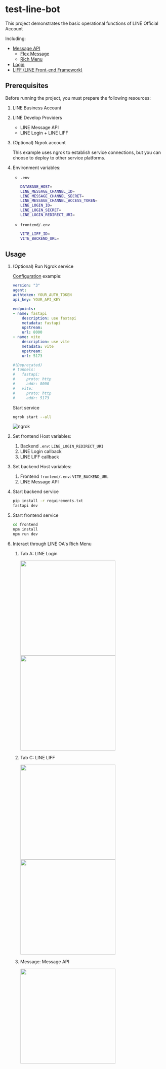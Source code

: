 # test-line-bot

This project demonstrates the basic operational functions of LINE Official Account

Including:

- [Message API](https://developers.line.biz/en/reference/messaging-api/#delete-rich-menu)
  - [Flex Message](https://developers.line.biz/en/docs/messaging-api/using-flex-messages/)
  - [Rich Menu](https://developers.line.biz/en/docs/messaging-api/rich-menus-overview/)
- [Login](https://developers.line.biz/en/docs/line-login/integrate-line-login/#get-access-token)
- [LIFF (LINE Front-end Framework)](https://developers.line.biz/en/reference/liff/)

## Prerequisites

Before running the project, you must prepare the following resources:

1. LINE Business Account
2. LINE Develop Providers
   - LINE Message API
   - LINE Login + LINE LIFF
3. (Optional) Ngrok account

   This example uses ngrok to establish service connections, but you can choose to deploy to other service platforms.

4. Environment variables:
   - `.env`
     ```bash
     DATABASE_HOST=
     LINE_MESSAGE_CHANNEL_ID=
     LINE_MESSAGE_CHANNEL_SECRET=
     LINE_MESSAGE_CHANNEL_ACCESS_TOKEN=
     LINE_LOGIN_ID=
     LINE_LOGIN_SECRET=
     LINE_LOGIN_REDIRECT_URI=
     ```
   - `frontend/.env`
     ```bash
     VITE_LIFF_ID=
     VITE_BACKEND_URL=
     ```

## Usage

1. (Optional) Run Ngrok service

   [Configuration](https://ngrok.com/docs/agent/config/v3/#tunnels-deprecated) example:

   ```yaml
   version: "3"
   agent:
   authtoken: YOUR_AUTH_TOKEN
   api_key: YOUR_API_KEY

   endpoints:
   - name: fastapi
       description: use fastapi
       metadata: fastapi
       upstream:
       url: 8000
   - name: vite
       description: use vite
       metadata: vite
       upstream:
       url: 5173

   #(Deprecated)
   # tunnels:
   #   fastapi:
   #     proto: http
   #     addr: 8000
   #   vite:
   #     proto: http
   #     addr: 5173
   ```

   Start service

   ```bash
   ngrok start --all
   ```

   ![ngrok](public/ngrok.png)

2. Set frontend Host variables:
   1. Backend `.env`: `LINE_LOGIN_REDIRECT_URI`
   2. LINE Login callback
   3. LINE LIFF callback
3. Set backend Host variables:
   1. Frontend `frontend/.env`: `VITE_BACKEND_URL`
   2. LINE Message API
4. Start backend service
   ```bash
   pip install -r requirements.txt
   fastapi dev
   ```
5. Start frontend service
   ```bash
   cd frontend
   npm install
   npm run dev
   ```
6. Interact through LINE OA's Rich Menu

   1. Tab A: LINE Login

      <img src="public/login-pre.png" width="300">
      <img src="public/login-screen.jpeg" width="300">

   2. Tab C: LINE LIFF

      <img src="public/liff-pre.png" width="300">
      <img src="public/liff-screen.jpeg" width="300">

   3. Message: Message API

      <img src="public/message.png" width="300">
